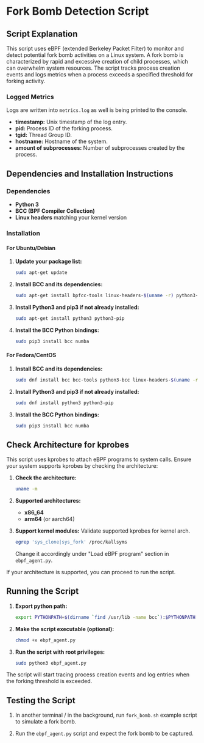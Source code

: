 # Fork Bomb Detection Script

## Script Explanation

This script uses eBPF (extended Berkeley Packet Filter) to monitor and detect potential fork bomb activities on a Linux system. A fork bomb is characterized by rapid and excessive creation of child processes, which can overwhelm system resources. The script tracks process creation events and logs metrics when a process exceeds a specified threshold for forking activity.

### Logged Metrics

Logs are written into `metrics.log` as well is being printed to the console.
- **timestamp:** Unix timestamp of the log entry.
- **pid:** Process ID of the forking process.
- **tgid:** Thread Group ID.
- **hostname:** Hostname of the system.
- **amount of subprocesses:** Number of subprocesses created by the process.

## Dependencies and Installation Instructions

### Dependencies

- **Python 3**
- **BCC (BPF Compiler Collection)**
- **Linux headers** matching your kernel version

### Installation

#### For Ubuntu/Debian

1. **Update your package list:**
    ```bash
    sudo apt-get update
    ```

2. **Install BCC and its dependencies:**
    ```bash
    sudo apt-get install bpfcc-tools linux-headers-$(uname -r) python3-bpfcc
    ```

3. **Install Python3 and pip3 if not already installed:**
    ```bash
    sudo apt-get install python3 python3-pip
    ```

4. **Install the BCC Python bindings:**
    ```bash
    sudo pip3 install bcc numba
    ```

#### For Fedora/CentOS

1. **Install BCC and its dependencies:**
    ```bash
    sudo dnf install bcc bcc-tools python3-bcc linux-headers-$(uname -r)
    ```

2. **Install Python3 and pip3 if not already installed:**
    ```bash
    sudo dnf install python3 python3-pip
    ```

3. **Install the BCC Python bindings:**
    ```bash
    sudo pip3 install bcc numba
    ```

## Check Architecture for kprobes

This script uses kprobes to attach eBPF programs to system calls. Ensure your system supports kprobes by checking the architecture:

1. **Check the architecture:**
    ```bash
    uname -m
    ```

2. **Supported architectures:**
    - **x86_64**
    - **arm64** (or aarch64)
	
3. **Support kernel modules:**
    Validate supported kprobes for kernel arch.
   ```bash
   egrep 'sys_clone|sys_fork' /proc/kallsyms
   ```
   
   Change it accordingly under "Load eBPF program" section in `ebpf_agent.py`.

If your architecture is supported, you can proceed to run the script.

## Running the Script

1. **Export python path:**
   ```bash
   export PYTHONPATH=$(dirname `find /usr/lib -name bcc`):$PYTHONPATH
   ```


2. **Make the script executable (optional):**
    ```bash
    chmod +x ebpf_agent.py
    ```

3. **Run the script with root privileges:**
    ```bash
    sudo python3 ebpf_agent.py
    ```

The script will start tracing process creation events and log entries when the forking threshold is exceeded.

## Testing the Script

1. In another terminal / in the background, run `fork_bomb.sh` example script to simulate a fork bomb.

2. Run the `ebpf_agent.py` script and expect the fork bomb to be captured.